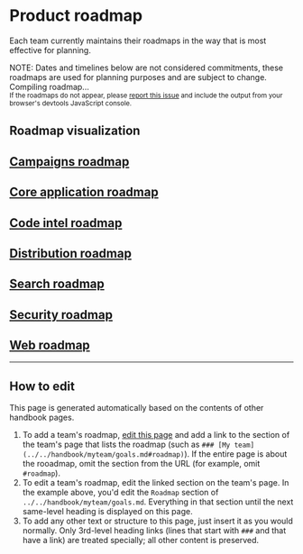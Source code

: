 # Product roadmap

Each team currently maintains their roadmaps in the way that is most effective for planning.

<div class="alert alert-warning">
NOTE: Dates and timelines below are not considered commitments, these roadmaps are used for planning purposes and are subject to change.
</div>

<div id="roadmap-loading">	
	Compiling roadmap...
	<br/>	
	<small>If the roadmaps do not appear, please <a href="https://github.com/sourcegraph/about/issues">report this issue</a> and include the output from your browser's devtools JavaScript console.</small>
</div>

## Roadmap visualization

## [Campaigns roadmap](../engineering/campaigns/goals.md#roadmap)

## [Core application roadmap](../engineering/core-application/goals.md#roadmap)

## [Code intel roadmap](../engineering/code-intelligence/goals.md#roadmap)

## [Distribution roadmap](../engineering/distribution/goals.md#roadmap)

## [Search roadmap](../engineering/search/goals.md#roadmap)

## [Security roadmap](../engineering/security/goals.md#roadmap)

## [Web roadmap](../engineering/web/goals.md#roadmap)

---

## How to edit

This page is generated automatically based on the contents of other handbook pages.

1. To add a team's roadmap, [edit this page](https://github.com/sourcegraph/about/edit/main/handbook/product/roadmap.md) and add a link to the section of the team's page that lists the roadmap (such as `### [My team](../../handbook/myteam/goals.md#roadmap)`). If the entire page is about the rooadmap, omit the section from the URL (for example, omit `#roadmap`).
1. To edit a team's roadmap, edit the linked section on the team's page. In the example above, you'd edit the `Roadmap` section of `../../handbook/myteam/goals.md`. Everything in that section until the next same-level heading is displayed on this page.
1. To add any other text or structure to this page, just insert it as you would normally. Only 3rd-level heading links (lines that start with `###` and that have a link) are treated specially; all other content is preserved.

<script>
// This script injects the roadmap content into each section of this page that links to a team page.
// It is similar to the script used to generate the org chart in ../../company/team/org_chart.md and ../../company/goals/index.md

const getHeadingLevel = heading => heading instanceof HTMLHeadingElement ? parseInt(heading.tagName.slice(1), 10) : undefined

const cloneHeading = (origHeading, level) => {
	const newHeading = document.createElement(`h${level}`)
	newHeading.innerHTML = origHeading.innerHTML
	return newHeading
}

async function getPageSectionContent(pageUrl, level) {
	const sectionId = pageUrl.includes('#') ? pageUrl.replace(/^.*#/, '') : null

	const resp = await fetch(pageUrl)
	const doc = new DOMParser().parseFromString(await resp.text(), "text/html")
	const section = sectionId ? doc.getElementById(sectionId) : doc.querySelector('.markdown-body > h1')
	if (!section) {
		const error = document.createElement('p')
		error.innerText = `Error compiling roadmap: page at ${pageUrl} has no ${sectionId ? `section with ID ${sectionId}` : 'content'}.`
		return error
	}

	const wrapper = document.createElement('section')
	const iterator = doc.createNodeIterator(doc, NodeFilter.SHOW_ELEMENT, () => NodeFilter.FILTER_ACCEPT)
	let curNode
	let started = false
	let startLevel = undefined
	let demoteByLevels = undefined
	while (curNode = iterator.nextNode()) {
		if (curNode instanceof HTMLHeadingElement && sectionId ? curNode.id === sectionId : curNode === section) {
			started = true
			startLevel = getHeadingLevel(curNode)
			demoteByLevels = level - startLevel
			continue
		}
		if (started) {
			if (curNode instanceof HTMLHeadingElement) {
				const curNodeLevel = getHeadingLevel(curNode)

				if (curNodeLevel <= startLevel) {
					// End at next same-level heading.
					break
				}

				// Demote headings so that the injected content's headings are smaller.
				const demotedLevel = Math.min(curNodeLevel + demoteByLevels, 6)
				curNode = cloneHeading(curNode, demotedLevel)
			}

			wrapper.appendChild(curNode)
		}
	}

	return wrapper
}

const sectionHeaders = Array.from(document.querySelectorAll('h2,h3')).filter(section => Boolean(section.querySelector('a[href]:not([aria-hidden])')))
Promise.all(
	sectionHeaders.map(async sectionHeader => ({
		header: sectionHeader,
		content: await getPageSectionContent(
			sectionHeader.querySelector('a[href]:not([aria-hidden])').href,
			getHeadingLevel(sectionHeader)
		),
	}))
).then(sections => {
	const loading = document.getElementById('roadmap-loading')
	loading.innerHTML = '' // clear

	for (const {header, content} of sections) {
		header.parentNode.insertBefore(content, header.nextSibling)
	}
})
</script>
